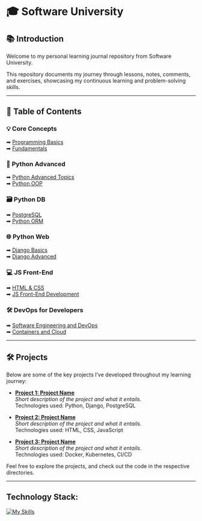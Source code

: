 # 🎓 **Software University**

## 📚 **Introduction**

Welcome to my personal learning journal repository from Software University. 

This repository documents my journey through lessons, notes, comments, and exercises, showcasing my continuous learning and problem-solving skills.

---

## 🚀 **Table of Contents**

### 💡 **Core Concepts**  
➡ [Programming Basics](#programming-basics)  
➡ [Fundamentals](#fundamentals)  

### 🐍 **Python Advanced**  
➡ [Python Advanced Topics](#python-advanced-topics)  
➡ [Python OOP](#python-oop)  

### 🗃️ **Python DB**  
➡ [PostgreSQL](#postgresql)  
➡ [Python ORM](#python-orm)  

### 🌐 **Python Web**  
➡ [Django Basics](#django-basics)  
➡ [Django Advanced](#django-advanced)  

### 💻 **JS Front-End**  
➡ [HTML & CSS](#html--css)  
➡ [JS Front-End Development](#js-front-end-development)  

### 🛠️ **DevOps for Developers**  
➡ [Software Engineering and DevOps](#software-engineering-and-devops)  
➡ [Containers and Cloud](#containers-and-cloud)  

---

## 🛠️ **Projects**

Below are some of the key projects I’ve developed throughout my learning journey:

- **[Project 1: Project Name](#)**  
  _Short description of the project and what it entails._  
  Technologies used: Python, Django, PostgreSQL

- **[Project 2: Project Name](#)**  
  _Short description of the project and what it entails._  
  Technologies used: HTML, CSS, JavaScript

- **[Project 3: Project Name](#)**  
  _Short description of the project and what it entails._  
  Technologies used: Docker, Kubernetes, CI/CD

Feel free to explore the projects, and check out the code in the respective directories.

---

## Technology Stack:  
[![My Skills](https://skillicons.dev/icons?i=python,django,postgresql,git,html,css,linux,windows&theme=light)](https://skillicons.dev)
